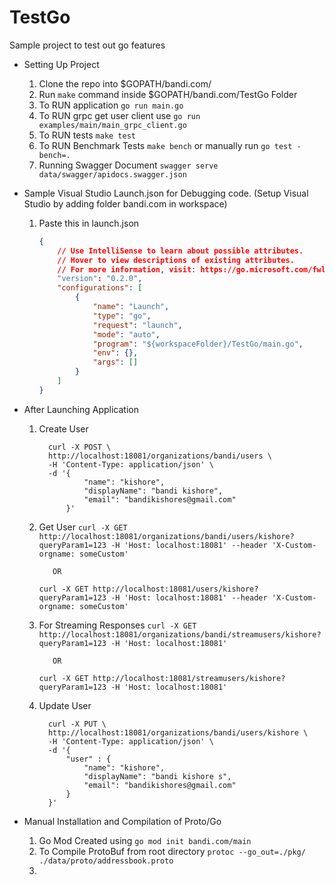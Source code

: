 # TestGo
Sample project to test out go features

* Setting Up Project
   1) Clone the repo into $GOPATH/bandi.com/
   2) Run `make` command inside $GOPATH/bandi.com/TestGo Folder
   3) To RUN application
        `go run main.go`
   4) To RUN grpc get user client use
        `go run examples/main/main_grpc_client.go `
   5) To RUN tests
        `make test`
   6) To RUN Benchmark Tests
        `make bench` or manually run `go test -bench=.`
   7) Running Swagger Document
        `swagger serve data/swagger/apidocs.swagger.json`


* Sample Visual Studio Launch.json for Debugging code. (Setup Visual Studio by adding folder bandi.com in workspace)
  1) Paste this in launch.json

        ```json
        {
            // Use IntelliSense to learn about possible attributes.
            // Hover to view descriptions of existing attributes.
            // For more information, visit: https://go.microsoft.com/fwlink/?linkid=830387
            "version": "0.2.0",
            "configurations": [
                {
                    "name": "Launch",
                    "type": "go",
                    "request": "launch",
                    "mode": "auto",
                    "program": "${workspaceFolder}/TestGo/main.go",
                    "env": {},
                    "args": []
                }
            ]
        }
        ```


* After Launching Application
  1) Create User
      ```
        curl -X POST \
        http://localhost:18081/organizations/bandi/users \
        -H 'Content-Type: application/json' \
        -d '{
                "name": "kishore",
                "displayName": "bandi kishore",
                "email": "bandikishores@gmail.com"
            }'
      ```
  2) Get User
      `curl -X GET http://localhost:18081/organizations/bandi/users/kishore?queryParam1=123 -H 'Host: localhost:18081' --header 'X-Custom-orgname: someCustom'`

            OR

      `curl -X GET http://localhost:18081/users/kishore?queryParam1=123 -H 'Host: localhost:18081' --header 'X-Custom-orgname: someCustom'`
  3) For Streaming Responses
      `curl -X GET http://localhost:18081/organizations/bandi/streamusers/kishore?queryParam1=123 -H 'Host: localhost:18081'`

            OR

      `curl -X GET http://localhost:18081/streamusers/kishore?queryParam1=123 -H 'Host: localhost:18081'`
  4) Update User
      ```
        curl -X PUT \
        http://localhost:18081/organizations/bandi/users/kishore \
        -H 'Content-Type: application/json' \
        -d '{
            "user" : {
                "name": "kishore",
                "displayName": "bandi kishore s",
                "email": "bandikishores@gmail.com"
            }
        }'
      ```


* Manual Installation and Compilation of Proto/Go

  1) Go Mod Created using 
      `go mod init bandi.com/main`
  2) To Compile ProtoBuf from root directory
      `protoc --go_out=./pkg/ ./data/proto/addressbook.proto`
  3) 